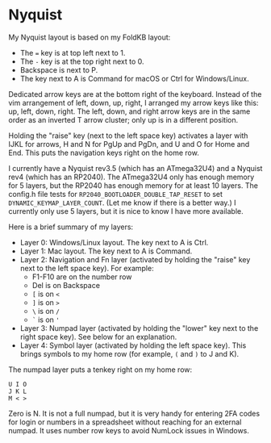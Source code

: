 # Nyquist

My Nyquist layout is based on my FoldKB layout:

* The `=` key is at top left next to 1.
* The `-` key is at the top right next to 0.
* Backspace is next to P.
* The key next to A is Command for macOS or Ctrl for Windows/Linux.

Dedicated arrow keys are at the bottom right of the keyboard. Instead of the vim arrangement of left, down, up, right, I arranged my arrow keys like this: up, left, down, right. The left, down, and right arrow keys are in the same order as an inverted T arrow cluster; only up is in a different position.

Holding the "raise" key (next to the left space key) activates a layer with IJKL for arrows, H and N for PgUp and PgDn, and U and O for Home and End. This puts the navigation keys right on the home row.

I currently have a Nyquist rev3.5 (which has an ATmega32U4) and a Nyquist rev4 (which has an RP2040). The ATmega32U4 only has enough memory for 5 layers, but the RP2040 has enough memory for at least 10 layers. The config.h file tests for `RP2040_BOOTLOADER_DOUBLE_TAP_RESET` to set `DYNAMIC_KEYMAP_LAYER_COUNT`. (Let me know if there is a better way.) I currently only use 5 layers, but it is nice to know I have more available.
 
Here is a brief summary of my layers:

* Layer 0: Windows/Linux layout. The key next to A is Ctrl.
* Layer 1: Mac layout. The key next to A is Command.
* Layer 2: Navigation and Fn layer (activated by holding the "raise" key next to the left space key). For example:
    * F1-F10 are on the number row
    * Del is on Backspace
    * `[` is on `<`
    * `]` is on `>`
    * `\` is on `/`
    * `` ` `` is on `'`
* Layer 3: Numpad layer (activated by holding the "lower" key next to the right space key). See below for an explanation.
* Layer 4: Symbol layer (activated by holding the left space key). This brings symbols to my home row (for example, `(` and `)` to J and K).

The numpad layer puts a tenkey right on my home row:

```
U I O
J K L
M < >
```

Zero is N. It is not a full numpad, but it is very handy for entering 2FA codes for login or numbers in a spreadsheet without reaching for an external numpad. It uses number row keys to avoid NumLock issues in Windows.
